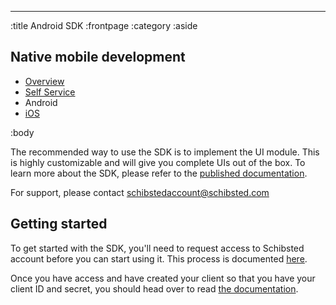 --------------------------------------------------------------------------------
:title Android SDK
:frontpage
:category
:aside

## Native mobile development

- [Overview](/mobile/overview/)
- [Self Service](/mobile/selfservice/)
- Android
- [iOS](/sdks/ios/)

:body

The recommended way to use the SDK is to implement the UI module. This is highly customizable and will give you 
complete UIs out of the box. To learn more about the SDK, please refer to the
[published documentation](https://schibsted.github.io/account-sdk-android/).

For support, please contact [schibstedaccount@schibsted.com](mailto:schibstedaccount@schibsted.com)


## Getting started
To get started with the SDK, you'll need to request access to Schibsted account before you can start using it.
This process is documented [here](https://techdocs.spid.no/selfservice/access/). 

Once you have access and have created your client so that you have your client ID and secret, you should head over to
read [the documentation](https://schibsted.github.io/account-sdk-android/).
